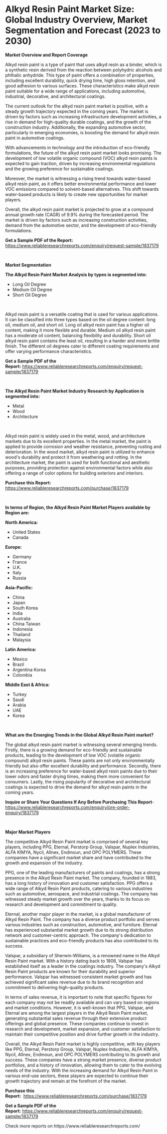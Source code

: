 <p><h1>Alkyd Resin Paint Market Size: Global Industry Overview, Market Segmentation and Forecast (2023 to 2030)</h1></p><p><strong>Market Overview and Report Coverage</strong></p>
<p><p>Alkyd resin paint is a type of paint that uses alkyd resin as a binder, which is a synthetic resin derived from the reaction between polyhydric alcohols and phthalic anhydride. This type of paint offers a combination of properties, including excellent durability, quick drying time, high gloss retention, and good adhesion to various surfaces. These characteristics make alkyd resin paint suitable for a wide range of applications, including automotive, industrial, decorative, and architectural coatings.</p><p>The current outlook for the alkyd resin paint market is positive, with a steady growth trajectory expected in the coming years. The market is driven by factors such as increasing infrastructure development activities, a rise in demand for high-quality durable coatings, and the growth of the construction industry. Additionally, the expanding automotive sector, particularly in emerging economies, is boosting the demand for alkyd resin paint in automotive coatings.</p><p>With advancements in technology and the introduction of eco-friendly formulations, the future of the alkyd resin paint market looks promising. The development of low volatile organic compound (VOC) alkyd resin paints is expected to gain traction, driven by increasing environmental regulations and the growing preference for sustainable coatings. </p><p>Moreover, the market is witnessing a rising trend towards water-based alkyd resin paint, as it offers better environmental performance and lower VOC emissions compared to solvent-based alternatives. This shift towards water-based products is likely to create new opportunities for market players.</p><p>Overall, the alkyd resin paint market is projected to grow at a compound annual growth rate (CAGR) of 9.9% during the forecasted period. The market is driven by factors such as increasing construction activities, demand from the automotive sector, and the development of eco-friendly formulations.</p></p>
<p><strong>Get a Sample PDF of the Report:</strong> <a href="https://www.reliableresearchreports.com/enquiry/request-sample/1837179">https://www.reliableresearchreports.com/enquiry/request-sample/1837179</a></p>
<p>&nbsp;</p>
<p><strong>Market Segmentation</strong></p>
<p><strong>The Alkyd Resin Paint Market Analysis by types is segmented into:</strong></p>
<p><ul><li>Long Oil Degree</li><li>Medium Oil Degree</li><li>Short Oil Degree</li></ul></p>
<p>&nbsp;</p>
<p><p>Alkyd resin paint is a versatile coating that is used for various applications. It can be classified into three types based on the oil degree content: long oil, medium oil, and short oil. Long oil alkyd resin paint has a higher oil content, making it more flexible and durable. Medium oil alkyd resin paint has a moderate oil content, balancing flexibility and durability. Short oil alkyd resin paint contains the least oil, resulting in a harder and more brittle finish. The different oil degrees cater to different coating requirements and offer varying performance characteristics.</p></p>
<p><strong>Get a Sample PDF of the Report:</strong>&nbsp;<a href="https://www.reliableresearchreports.com/enquiry/request-sample/1837179">https://www.reliableresearchreports.com/enquiry/request-sample/1837179</a></p>
<p>&nbsp;</p>
<p><strong>The Alkyd Resin Paint Market Industry Research by Application is segmented into:</strong></p>
<p><ul><li>Metal</li><li>Wood</li><li>Architecture</li></ul></p>
<p>&nbsp;</p>
<p><p>Alkyd resin paint is widely used in the metal, wood, and architecture markets due to its excellent properties. In the metal market, the paint is applied to provide corrosion and weather resistance, preventing rusting and deterioration. In the wood market, alkyd resin paint is utilized to enhance wood's durability and protect it from weathering and rotting. In the architecture market, the paint is used for both functional and aesthetic purposes, providing protection against environmental factors while also offering a range of color options for building exteriors and interiors.</p></p>
<p><strong>Purchase this Report:</strong>&nbsp; <a href="https://www.reliableresearchreports.com/purchase/1837179">https://www.reliableresearchreports.com/purchase/1837179</a></p>
<p>&nbsp;</p>
<p><strong>In terms of Region, the Alkyd Resin Paint Market Players available by Region are:</strong></p>
<p>
    <p> <strong> North America: </strong>
        <ul>
            <li>United States</li>
            <li>Canada</li>
        </ul>
        </p> 
    <p> <strong> Europe: </strong>
        <ul>
            <li>Germany</li>
            <li>France</li>
            <li>U.K.</li>
            <li>Italy</li>
            <li>Russia</li>
        </ul>
        </p> 
    <p> <strong> Asia-Pacific: </strong>
        <ul>
            <li>China</li>
            <li>Japan</li>
            <li>South Korea</li>
            <li>India</li>
            <li>Australia</li>
            <li>China Taiwan</li>
            <li>Indonesia</li>
            <li>Thailand</li>
            <li>Malaysia</li>
        </ul>
        </p> 
    <p> <strong> Latin America: </strong>
        <ul>
            <li>Mexico</li>
            <li>Brazil</li>
            <li>Argentina Korea</li>
            <li>Colombia</li>
        </ul>
        </p> 
    <p> <strong> Middle East & Africa: </strong>
        <ul>
            <li>Turkey</li>
            <li>Saudi</li>
            <li>Arabia</li>
            <li>UAE</li>
            <li>Korea</li>
        </ul>
    </p>
    </p>
<p>&nbsp;</p>
<p><strong>What are the Emerging Trends in the Global Alkyd Resin Paint market?</strong></p>
<p><p>The global alkyd resin paint market is witnessing several emerging trends. Firstly, there is a growing demand for eco-friendly and sustainable products, leading to the development of low VOC (volatile organic compound) alkyd resin paints. These paints are not only environmentally friendly but also offer excellent durability and performance. Secondly, there is an increasing preference for water-based alkyd resin paints due to their lower odors and faster drying times, making them more convenient for consumers. Lastly, the rising popularity of decorative and architectural coatings is expected to drive the demand for alkyd resin paints in the coming years.</p></p>
<p><strong>Inquire or Share Your Questions If Any Before Purchasing This Report</strong>- <a href="https://www.reliableresearchreports.com/enquiry/pre-order-enquiry/1837179">https://www.reliableresearchreports.com/enquiry/pre-order-enquiry/1837179</a></p>
<p>&nbsp;</p>
<p><strong>Major Market Players</strong></p>
<p><p>The competitive Alkyd Resin Paint market is comprised of several key players, including PPG, Eternal, Perstorp Group, Valspar, Nuplex Industries, ALFA KIMYA, Nycil, Allnex, Endmoun, and OPC POLYMERS. These companies have a significant market share and have contributed to the growth and expansion of the industry.</p><p>PPG, one of the leading manufacturers of paints and coatings, has a strong presence in the Alkyd Resin Paint market. The company, founded in 1883, has a long history of innovation and customer satisfaction. PPG offers a wide range of Alkyd Resin Paint products, catering to various industries such as automotive, aerospace, and industrial coatings. The company has witnessed steady market growth over the years, thanks to its focus on research and development and commitment to quality.</p><p>Eternal, another major player in the market, is a global manufacturer of Alkyd Resin Paint. The company has a diverse product portfolio and serves various industries such as construction, automotive, and furniture. Eternal has experienced substantial market growth due to its strong distribution network and customer-centric approach. The company's dedication to sustainable practices and eco-friendly products has also contributed to its success.</p><p>Valspar, a subsidiary of Sherwin-Williams, is a renowned name in the Alkyd Resin Paint market. With a history dating back to 1806, Valspar has established itself as a leader in the coatings industry. The company's Alkyd Resin Paint products are known for their durability and superior performance. Valspar has witnessed consistent market growth and has achieved significant sales revenue due to its brand recognition and commitment to delivering high-quality products.</p><p>In terms of sales revenue, it is important to note that specific figures for each company may not be readily available and can vary based on regions and market conditions. However, it is well-known that PPG, Valspar, and Eternal are among the largest players in the Alkyd Resin Paint market, generating substantial sales revenue through their extensive product offerings and global presence. These companies continue to invest in research and development, market expansion, and customer satisfaction to maintain their competitive position and drive further growth in the industry.</p><p>Overall, the Alkyd Resin Paint market is highly competitive, with key players like PPG, Eternal, Perstorp Group, Valspar, Nuplex Industries, ALFA KIMYA, Nycil, Allnex, Endmoun, and OPC POLYMERS contributing to its growth and success. These companies have a strong market presence, diverse product portfolios, and a history of innovation, allowing them to cater to the evolving needs of the industry. With the increasing demand for Alkyd Resin Paint in various end-use sectors, these players are expected to continue their growth trajectory and remain at the forefront of the market.</p></p>
<p><strong>Purchase this Report:</strong>&nbsp;&nbsp;<a href="https://www.reliableresearchreports.com/purchase/1837179">https://www.reliableresearchreports.com/purchase/1837179</a></p>
<p></p>
<p><strong>Get a Sample PDF of the Report:</strong>&nbsp;<a href="https://www.reliableresearchreports.com/enquiry/request-sample/1837179">https://www.reliableresearchreports.com/enquiry/request-sample/1837179</a></p>
<p>Check more reports on https://www.reliableresearchreports.com/</p>